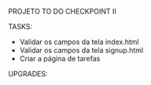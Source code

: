 PROJETO TO DO
CHECKPOINT II


TASKS:
- Validar os campos da tela index.html
- Validar os campos da tela signup.html
- Criar a página de tarefas


UPGRADES:




